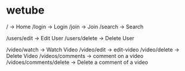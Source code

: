 # wetube 

/ -> Home
/login -> Login
/join -> Join
/search -> Search


/users/edit -> Edit User
/users/delete -> Delete User

/video/watch -> Watch Video
/video/edit -> edit-video
/video/delete -> Delete Video
/videos/comments -> comment on a video
/vidoes/comments/delete -> Delete a comment of a video